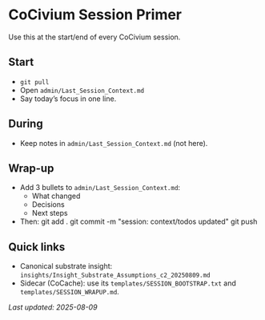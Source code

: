 <!-- status: stub; target: 150+ words -->
<!-- status: stub; target: 150+ words -->
<!-- status: stub; target: 150+ words -->
<!-- status: stub; target: 150+ words -->
<!-- status: stub; target: 150+ words -->
<!-- status: stub; target: 150+ words -->
<!-- status: stub; target: 150+ words -->
# CoCivium Session Primer

Use this at the start/end of every CoCivium session.

## Start
- `git pull`
- Open `admin/Last_Session_Context.md`
- Say today’s focus in one line.

## During
- Keep notes in `admin/Last_Session_Context.md` (not here).

## Wrap-up
- Add 3 bullets to `admin/Last_Session_Context.md`:
  - What changed
  - Decisions
  - Next steps
- Then:
  git add .
  git commit -m "session: context/todos updated"
  git push

## Quick links
- Canonical substrate insight: `insights/Insight_Substrate_Assumptions_c2_20250809.md`
- Sidecar (CoCache): use its `templates/SESSION_BOOTSTRAP.txt` and `templates/SESSION_WRAPUP.md`.

_Last updated: 2025-08-09_











